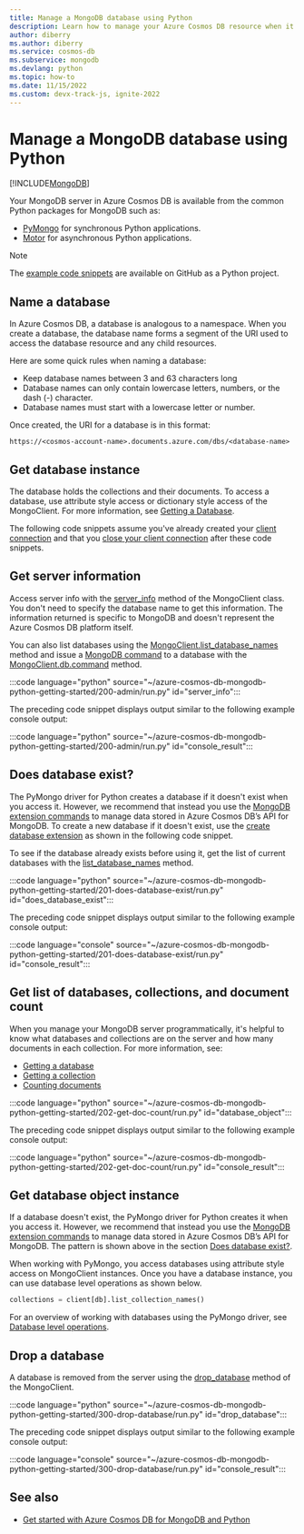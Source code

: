 ```yaml
---
title: Manage a MongoDB database using Python
description: Learn how to manage your Azure Cosmos DB resource when it provides the API for MongoDB with a Python SDK.
author: diberry
ms.author: diberry
ms.service: cosmos-db
ms.subservice: mongodb
ms.devlang: python
ms.topic: how-to
ms.date: 11/15/2022
ms.custom: devx-track-js, ignite-2022
---
```


# Manage a MongoDB database using Python

[!INCLUDE[MongoDB](../includes/appliesto-mongodb.md)]

Your MongoDB server in Azure Cosmos DB is available from the common Python packages for MongoDB such as:

* [PyMongo](https://www.mongodb.com/docs/drivers/pymongo/) for synchronous Python applications.
* [Motor](https://www.mongodb.com/docs/drivers/motor/) for asynchronous Python applications.

> [!NOTE]
> The [example code snippets](https://github.com/Azure-Samples/azure-cosmos-db-mongodb-python-getting-started) are available on GitHub as a Python project.

## Name a database

In Azure Cosmos DB, a database is analogous to a namespace. When you create a database, the database name forms a segment of the URI used to access the database resource and any child resources.

Here are some quick rules when naming a database:

* Keep database names between 3 and 63 characters long
* Database names can only contain lowercase letters, numbers, or the dash (-) character.
* Database names must start with a lowercase letter or number.

Once created, the URI for a database is in this format:

`https://<cosmos-account-name>.documents.azure.com/dbs/<database-name>`

## Get database instance

The database holds the collections and their documents. To access a database, use attribute style access or dictionary style access of the MongoClient. For more information, see [Getting a Database](https://pymongo.readthedocs.io/en/stable/tutorial.html#getting-a-database).

The following code snippets assume you've already created your [client connection](how-to-python-get-started.md#create-mongoclient-with-connection-string) and that you [close your client connection](how-to-python-get-started.md#close-the-mongoclient-connection) after these code snippets.

## Get server information

Access server info with the [server_info](https://pymongo.readthedocs.io/en/stable/api/pymongo/mongo_client.html#pymongo.mongo_client.MongoClient.server_info) method of the MongoClient class. You don't need to specify the database name to get this information. The information returned is specific to MongoDB and doesn't represent the Azure Cosmos DB platform itself.

You can also list databases using the [MongoClient.list_database_names](https://pymongo.readthedocs.io/en/stable/api/pymongo/mongo_client.html#pymongo.mongo_client.MongoClient.list_database_names) method and issue a [MongoDB command](https://www.mongodb.com/docs/manual/reference/command/nav-diagnostic/) to a database with the [MongoClient.db.command](https://pymongo.readthedocs.io/en/stable/api/pymongo/database.html#pymongo.database.Database.command) method.

:::code language="python" source="~/azure-cosmos-db-mongodb-python-getting-started/200-admin/run.py" id="server_info":::

The preceding code snippet displays output similar to the following example console output:

:::code language="python" source="~/azure-cosmos-db-mongodb-python-getting-started/200-admin/run.py" id="console_result":::

## Does database exist?

The PyMongo driver for Python creates a database if it doesn't exist when you access it. However, we recommend that instead you use the [MongoDB extension commands](/azure/cosmos-db/mongodb/custom-commands) to manage data stored in Azure Cosmos DB’s API for MongoDB. To create a new database if it doesn't exist, use the [create database extension](/azure/cosmos-db/mongodb/custom-commands#create-database) as shown in the following code snippet.

To see if the database already exists before using it, get the list of current databases with the [list_database_names](https://pymongo.readthedocs.io/en/stable/api/pymongo/mongo_client.html#pymongo.mongo_client.MongoClient.list_database_names) method.

:::code language="python" source="~/azure-cosmos-db-mongodb-python-getting-started/201-does-database-exist/run.py" id="does_database_exist":::

The preceding code snippet displays output similar to the following example console output:

:::code language="console" source="~/azure-cosmos-db-mongodb-python-getting-started/201-does-database-exist/run.py" id="console_result":::

## Get list of databases, collections, and document count

When you manage your MongoDB server programmatically, it's helpful to know what databases and collections are on the server and how many documents in each collection. For more information, see:

* [Getting a database](https://pymongo.readthedocs.io/en/stable/tutorial.html#getting-a-database)
* [Getting a collection](https://pymongo.readthedocs.io/en/stable/tutorial.html#getting-a-collection)
* [Counting documents](https://pymongo.readthedocs.io/en/stable/tutorial.html#counting)

:::code language="python" source="~/azure-cosmos-db-mongodb-python-getting-started/202-get-doc-count/run.py" id="database_object":::

The preceding code snippet displays output similar to the following example console output:

:::code language="python" source="~/azure-cosmos-db-mongodb-python-getting-started/202-get-doc-count/run.py" id="console_result":::

## Get database object instance

If a database doesn't exist, the PyMongo driver for Python creates it when you access it. However, we recommend that instead you use the [MongoDB extension commands](/azure/cosmos-db/mongodb/custom-commands) to manage data stored in Azure Cosmos DB’s API for MongoDB. The pattern is shown above in the section [Does database exist?](#does-database-exist).

When working with PyMongo, you access databases using attribute style access on MongoClient instances. Once you have a database instance, you can use database level operations as shown below.

```python
collections = client[db].list_collection_names()
```

For an overview of working with databases using the PyMongo driver, see [Database level operations](https://pymongo.readthedocs.io/en/stable/api/pymongo/database.html#pymongo.database.Database).


## Drop a database

A database is removed from the server using the [drop_database](https://pymongo.readthedocs.io/en/stable/api/pymongo/mongo_client.html#pymongo.mongo_client.MongoClient.drop_database) method of the MongoClient.

:::code language="python" source="~/azure-cosmos-db-mongodb-python-getting-started/300-drop-database/run.py" id="drop_database":::

The preceding code snippet displays output similar to the following example console output:

:::code language="console" source="~/azure-cosmos-db-mongodb-python-getting-started/300-drop-database/run.py" id="console_result":::

## See also

- [Get started with Azure Cosmos DB for MongoDB and Python](how-to-python-get-started.md)
